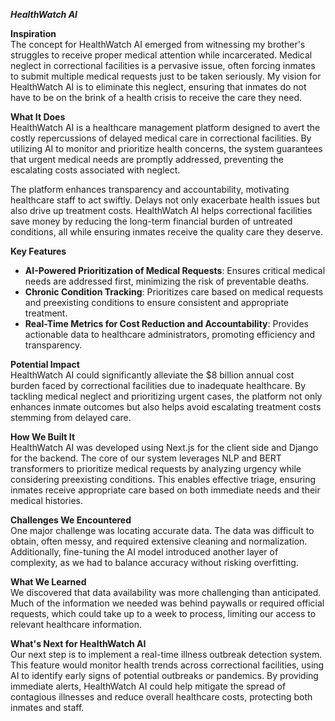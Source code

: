 ***HealthWatch AI***

**Inspiration**  
The concept for HealthWatch AI emerged from witnessing my brother's struggles to receive proper medical attention while incarcerated. Medical neglect in correctional facilities is a pervasive issue, often forcing inmates to submit multiple medical requests just to be taken seriously. My vision for HealthWatch AI is to eliminate this neglect, ensuring that inmates do not have to be on the brink of a health crisis to receive the care they need.

**What It Does**  
HealthWatch AI is a healthcare management platform designed to avert the costly repercussions of delayed medical care in correctional facilities. By utilizing AI to monitor and prioritize health concerns, the system guarantees that urgent medical needs are promptly addressed, preventing the escalating costs associated with neglect.

The platform enhances transparency and accountability, motivating healthcare staff to act swiftly. Delays not only exacerbate health issues but also drive up treatment costs. HealthWatch AI helps correctional facilities save money by reducing the long-term financial burden of untreated conditions, all while ensuring inmates receive the quality care they deserve.

**Key Features**  
- **AI-Powered Prioritization of Medical Requests**: Ensures critical medical needs are addressed first, minimizing the risk of preventable deaths.  
- **Chronic Condition Tracking**: Prioritizes care based on medical requests and preexisting conditions to ensure consistent and appropriate treatment.  
- **Real-Time Metrics for Cost Reduction and Accountability**: Provides actionable data to healthcare administrators, promoting efficiency and transparency.

**Potential Impact**  
HealthWatch AI could significantly alleviate the $8 billion annual cost burden faced by correctional facilities due to inadequate healthcare. By tackling medical neglect and prioritizing urgent cases, the platform not only enhances inmate outcomes but also helps avoid escalating treatment costs stemming from delayed care.

**How We Built It**  
HealthWatch AI was developed using Next.js for the client side and Django for the backend. The core of our system leverages NLP and BERT transformers to prioritize medical requests by analyzing urgency while considering preexisting conditions. This enables effective triage, ensuring inmates receive appropriate care based on both immediate needs and their medical histories.

**Challenges We Encountered**  
One major challenge was locating accurate data. The data was difficult to obtain, often messy, and required extensive cleaning and normalization. Additionally, fine-tuning the AI model introduced another layer of complexity, as we had to balance accuracy without risking overfitting.

**What We Learned**  
We discovered that data availability was more challenging than anticipated. Much of the information we needed was behind paywalls or required official requests, which could take up to a week to process, limiting our access to relevant healthcare information.

**What's Next for HealthWatch AI**  
Our next step is to implement a real-time illness outbreak detection system. This feature would monitor health trends across correctional facilities, using AI to identify early signs of potential outbreaks or pandemics. By providing immediate alerts, HealthWatch AI could help mitigate the spread of contagious illnesses and reduce overall healthcare costs, protecting both inmates and staff.
